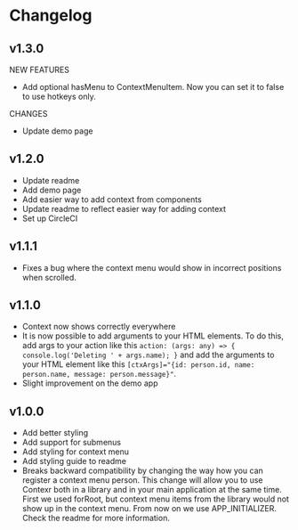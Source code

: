 # Changelog

## v1.3.0

NEW FEATURES

- Add optional hasMenu to ContextMenuItem. Now you can set it to false to use hotkeys
only.

CHANGES

- Update demo page

## v1.2.0

- Update readme
- Add demo page
- Add easier way to add context from components
- Update readme to reflect easier way for adding context
- Set up CircleCI

## v1.1.1

- Fixes a bug where the context menu would show in incorrect positions when scrolled.

## v1.1.0

- Context now shows correctly everywhere
- It is now possible to add arguments to your HTML elements. To do this, add args to your 
action like this `action: (args: any) => { console.log('Deleting ' + args.name); }` and
add the arguments to your HTML element like this
`[ctxArgs]="{id: person.id, name: person.name, message: person.message}"`.
- Slight improvement on the demo app

## v1.0.0

- Add better styling
- Add support for submenus
- Add styling for context menu
- Add styling guide to readme
- Breaks backward compatibility by changing the way how you 
can register a context menu person. This change will allow you
to use Contexr both in a library and in your main application
at the same time. First we used forRoot, but context menu items
from the library would not show up in the context menu. From now 
on we use APP_INITIALIZER. Check the readme for more information.


